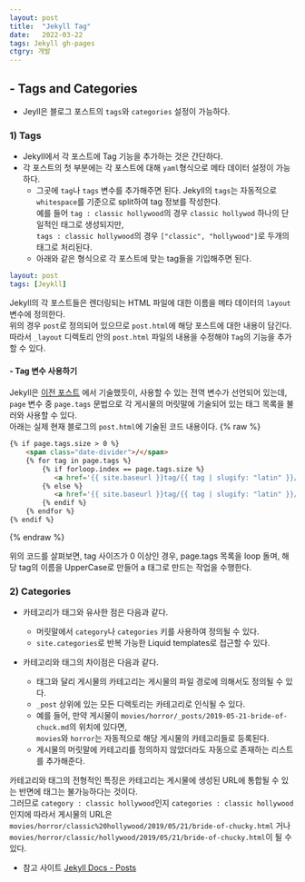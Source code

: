 ```yaml
---
layout: post
title:  "Jekyll Tag"
date:   2022-03-22
tags: Jekyll gh-pages
ctgry: 개발
---
```



## - Tags and Categories
* Jeyll은 블로그 포스트의 `tags`와 `categories` 설정이 가능하다.

### 1) Tags
* Jekyll에서 각 포스트에 Tag 기능을 추가하는 것은 간단하다.
* 각 포스트의 첫 부분에는 각 포스트에 대해 `yaml`형식으로 메타 데이터 설정이 가능하다.
  * 그곳에 `tag`나 `tags` 변수를 추가해주면 된다.
  Jekyll의 `tags`는 자동적으로 `whitespace`를 기준으로 split하여 tag 정보를 작성한다.<br>
  예를 들어 `tag : classic hollywood`의 경우 `classic hollywod` 하나의 단일적인 태그로 생성되지만, <br>
  `tags : classic hollywood`의 경우 `["classic", "hollywood"]`로 두개의 태그로 처리된다.
  * 아래와 같은 형식으로 각 포스트에 맞는 tag들을 기입해주면 된다.

```yaml
layout: post
tags: [Jeykll]
```
 
Jekyll의 각 포스트들은 렌더링되는 HTML 파일에 대한 이름을 메타 데이터의 `layout` 변수에 정의한다. <br>
위의 경우 `post`로 정의되어 있으므로 `post.html`에 해당 포스트에 대한 내용이 담긴다. <br>
따라서 `_layout` 디렉토리 안의 `post.html` 파일의 내용을 수정해야 `Tag`의 기능을 추가할 수 있다. <br>

#### - Tag 변수 사용하기
Jekyll은 [이전 포스트](2022-03-21-Jekyll_variables.md) 에서 기술했듯이, 사용할 수 있는 전역 변수가 선언되어 있는데, <br>
`page` 변수 중 `page.tags` 문법으로 각 게시물의 머릿말에 기술되어 있는 태그 목록을 불러와 사용할 수 있다. <br>
아래는 실제 현재 블로그의 `post.html`에 기술된 코드 내용이다.
{% raw %}
```html
{% if page.tags.size > 0 %}
    <span class="date-divider">/</span>
    {% for tag in page.tags %}
        {% if forloop.index == page.tags.size %}
           <a href='{{ site.baseurl }}tag/{{ tag | slugify: "latin" }}/'>{{ tag | upcase }}</a>
        {% else %}
           <a href='{{ site.baseurl }}tag/{{ tag | slugify: "latin" }}/'>{{ tag | upcase }}</a>,
        {% endif %}
    {% endfor %}
{% endif %}
```
{% endraw %}

위의 코드를 살펴보면, tag 사이즈가 0 이상인 경우, page.tags 목록을 loop 돌며, 해당 tag의 이름을 UpperCase로 만들어 a 태그로 만드는 작업을 수행한다.


### 2) Categories
* 카테고리가 태그와 유사한 점은 다음과 같다.
  * 머릿말에서 `category`나 `categories` 키를 사용하여 정의될 수 있다.
  * `site.categories`로 반복 가능한 Liquid templates로 접근할 수 있다.

* 카테고리와 태그의 차이점은 다음과 같다.
  * 태그와 달리 게시물의 카테고리는 게시물의 파일 경로에 의해서도 정의될 수 있다. 
  * `_post` 상위에 있는 모든 디렉토리는 카테고리로 인식될 수 있다.
  * 예를 들어, 만약 게시물이 `movies/horror/_posts/2019-05-21-bride-of-chuck.md`의 위치에 있다면, <br> `movies`와 `horror`는 자동적으로 해당 게시물의 카테고리들로 등록된다.
  * 게시물의 머릿말에 카테고리를 정의하지 않았더라도 자동으로 존재하는 리스트를 추가해준다. 
  
카테고리와 태그의 전형적인 특징은 카테고리는 게시물에 생성된 URL에 통합될 수 있는 반면에 태그는 불가능하다는 것이다. <br>
그러므로 `category : classic hollywood`인지 `categories : classic hollywood`인지에 따라서 게시물의 URL은 <br>
`movies/horror/classic%20hollywood/2019/05/21/bride-of-chucky.html` 거나 <br>
`movies/horror/classic/hollywood/2019/05/21/bride-of-chucky.html`이 될 수 있다.


* 참고 사이트
  [Jekyll Docs - Posts](https://jekyllrb.com/docs/posts/#tags-and-categories)

